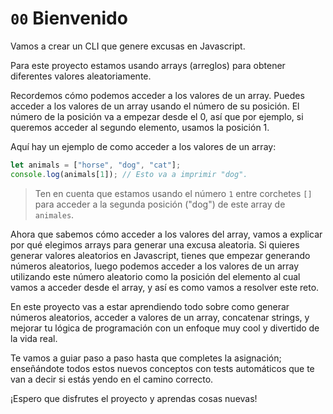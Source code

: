 # `00` Bienvenido

Vamos a crear un CLI que genere excusas en Javascript.

Para este proyecto estamos usando arrays (arreglos) para obtener diferentes valores aleatoriamente.

Recordemos cómo podemos acceder a los valores de un array. Puedes acceder a los valores de un array usando el número de su posición. El número de la posición va a empezar desde el 0, así que por ejemplo, si queremos acceder al segundo elemento, usamos la posición 1.  

Aquí hay un ejemplo de como acceder a los valores de un array:

```js
let animals = ["horse", "dog", "cat"];
console.log(animals[1]); // Esto va a imprimir "dog".
```

> Ten en cuenta que estamos usando el número `1` entre corchetes `[]` para acceder a la segunda posición ("dog") de este array de `animales`.

Ahora que sabemos cómo acceder a los valores del array, vamos a explicar por qué elegimos arrays para generar una excusa aleatoria. Si quieres generar valores aleatorios en Javascript, tienes que empezar generando números aleatorios, luego podemos acceder a los valores de un array utilizando este número aleatorio como la posición del elemento al cual vamos a acceder desde el array, y así es como vamos a resolver este reto.

En este proyecto vas a estar aprendiendo todo sobre como generar números aleatorios, acceder a valores de un array, concatenar strings, y mejorar tu lógica de programación con un enfoque muy cool y divertido de la vida real.

Te vamos a guiar paso a paso hasta que completes la asignación; enseñándote todos estos nuevos conceptos con tests automáticos que te van a decir si estás yendo en el camino correcto.

¡Espero que disfrutes el proyecto y aprendas cosas nuevas!






